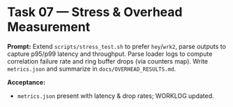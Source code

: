 # Task 07 — Stress & Overhead Measurement
**Prompt:**
Extend `scripts/stress_test.sh` to prefer `hey`/`wrk2`, parse outputs to capture p95/p99 latency and throughput. Parse loader logs to compute correlation failure rate and ring buffer drops (via counters map). Write `metrics.json` and summarize in `docs/OVERHEAD_RESULTS.md`.

**Acceptance:**
- `metrics.json` present with latency & drop rates; WORKLOG updated.
